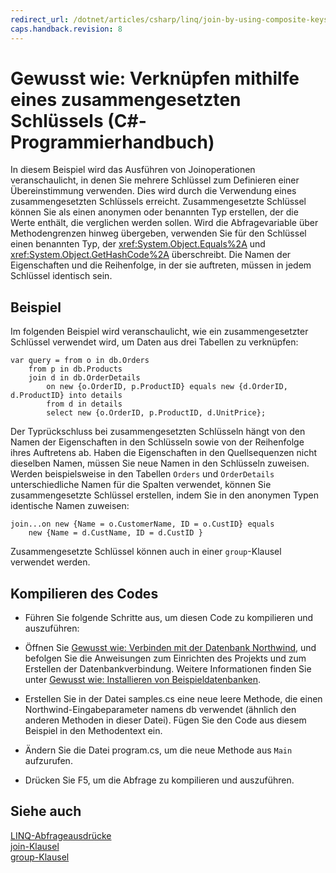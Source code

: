 ```yaml
---
redirect_url: /dotnet/articles/csharp/linq/join-by-using-composite-keys
caps.handback.revision: 8
---
```

# Gewusst wie: Verkn&#252;pfen mithilfe eines zusammengesetzten Schl&#252;ssels (C#-Programmierhandbuch)
In diesem Beispiel wird das Ausführen von Joinoperationen veranschaulicht, in denen Sie mehrere Schlüssel zum Definieren einer Übereinstimmung verwenden.  Dies wird durch die Verwendung eines zusammengesetzten Schlüssels erreicht.  Zusammengesetzte Schlüssel können Sie als einen anonymen oder benannten Typ erstellen, der die Werte enthält, die verglichen werden sollen.  Wird die Abfragevariable über Methodengrenzen hinweg übergeben, verwenden Sie für den Schlüssel einen benannten Typ, der <xref:System.Object.Equals%2A> und <xref:System.Object.GetHashCode%2A> überschreibt.  Die Namen der Eigenschaften und die Reihenfolge, in der sie auftreten, müssen in jedem Schlüssel identisch sein.  
  
## Beispiel  
 Im folgenden Beispiel wird veranschaulicht, wie ein zusammengesetzter Schlüssel verwendet wird, um Daten aus drei Tabellen zu verknüpfen:  
  
```  
var query = from o in db.Orders  
    from p in db.Products  
    join d in db.OrderDetails   
        on new {o.OrderID, p.ProductID} equals new {d.OrderID,         d.ProductID} into details  
        from d in details  
        select new {o.OrderID, p.ProductID, d.UnitPrice};  
```  
  
 Der Typrückschluss bei zusammengesetzten Schlüsseln hängt von den Namen der Eigenschaften in den Schlüsseln sowie von der Reihenfolge ihres Auftretens ab.  Haben die Eigenschaften in den Quellsequenzen nicht dieselben Namen, müssen Sie neue Namen in den Schlüsseln zuweisen.  Werden beispielsweise in den Tabellen `Orders` und `OrderDetails` unterschiedliche Namen für die Spalten verwendet, können Sie zusammengesetzte Schlüssel erstellen, indem Sie in den anonymen Typen identische Namen zuweisen:  
  
```  
join...on new {Name = o.CustomerName, ID = o.CustID} equals   
    new {Name = d.CustName, ID = d.CustID }  
```  
  
 Zusammengesetzte Schlüssel können auch in einer `group`\-Klausel verwendet werden.  
  
## Kompilieren des Codes  
  
-   Führen Sie folgende Schritte aus, um diesen Code zu kompilieren und auszuführen:  
  
-   Öffnen Sie [Gewusst wie: Verbinden mit der Datenbank Northwind](../Topic/How%20to:%20Connect%20to%20the%20Northwind%20Database.md), und befolgen Sie die Anweisungen zum Einrichten des Projekts und zum Erstellen der Datenbankverbindung.  Weitere Informationen finden Sie unter [Gewusst wie: Installieren von Beispieldatenbanken](../Topic/How%20to:%20Install%20Sample%20Databases.md).  
  
-   Erstellen Sie in der Datei samples.cs eine neue leere Methode, die einen Northwind\-Eingabeparameter namens db verwendet \(ähnlich den anderen Methoden in dieser Datei\).  Fügen Sie den Code aus diesem Beispiel in den Methodentext ein.  
  
-   Ändern Sie die Datei program.cs, um die neue Methode aus `Main` aufzurufen.  
  
-   Drücken Sie F5, um die Abfrage zu kompilieren und auszuführen.  
  
## Siehe auch  
 [LINQ\-Abfrageausdrücke](../../../csharp/programming-guide/linq-query-expressions/index.md)   
 [join\-Klausel](../../../csharp/language-reference/keywords/join-clause.md)   
 [group\-Klausel](../../../csharp/language-reference/keywords/group-clause.md)